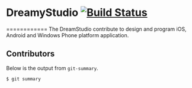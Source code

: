 # DreamyStudio [![Build Status](https://secure.travis-ci.org/jackiedreamy/nodeclub.png?branch=master)](http://travis-ci.org/jackiedreamy/nodeclub) 

============
The DreamStudio contribute to design and program iOS, Android and Windows Phone platform application. 

## Contributors

Below is the output from `git-summary`.

```bash
$ git summary 
```
